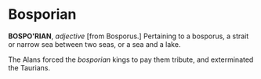# Bosporian

**BOSPO'RIAN**, _adjective_ \[from Bosporus.\] Pertaining to a bosporus, a strait or narrow sea between two seas, or a sea and a lake.

The Alans forced the _bosporian_ kings to pay them tribute, and exterminated the Taurians.